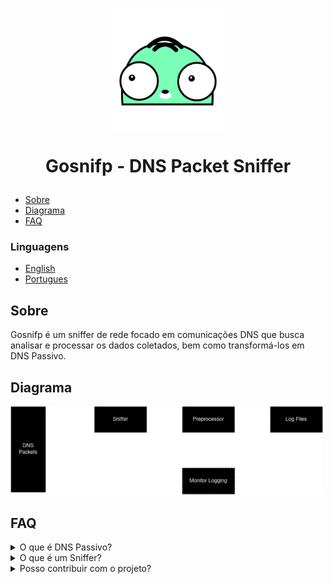 <h1 align="center">

<img src="./assets/icon.png" width=200>

Gosnifp - DNS Packet Sniffer
</h1>

- [Sobre](#sobre)
- [Diagrama](#diagrama)
- [FAQ](#faq)

### Linguagens

- [English](./ENGLISH.md)
- [Portugues](./README.md)

## Sobre

Gosnifp é um sniffer de rede focado em comunicações DNS que busca analisar e processar os dados coletados, bem como transformá-los em DNS Passivo.

## Diagrama

<img src="./assets/arch.png" width=500>


## FAQ

<details>
<summary>
     O que é DNS Passivo?
</summary>

<p>
DNS Passivo é o ato de coletar e armazenar a comunicação DNS para futuras análises, ou seja, consiste em salvar os dados de requisição e resposta do DNS.
</p>
</details>


<details>
<summary>
    O que é um Sniffer?
</summary>

<p>
Sniffer é um programa ou hardware que intercepta, visualiza e registra os dados de um tráfego de rede.
</p>
</details>

<details>
<summary>
     Posso contribuir com o projeto?
</summary>

<p>
Qualquer contribuíção é aceita e bem vinda, o projeto inicialmente é algo publico e serve como base para estudos de rede, porém pode ser utilizado para casos reais.
</p>
</details>
